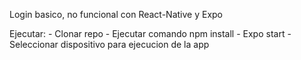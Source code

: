 Login basico, no funcional con React-Native y Expo

Ejecutar:
    - Clonar repo
    - Ejecutar comando npm install
    - Expo start
    - Seleccionar dispositivo para ejecucion de la app